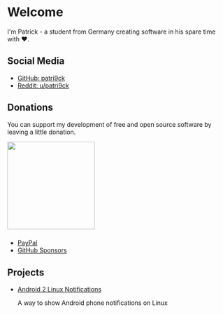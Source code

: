 # Welcome

I'm Patrick - a student from Germany creating software in his spare time with ❤️.

## Social Media
- [GitHub: patri9ck](https://github.com/patri9ck)
- [Reddit: u/patri9ck](https://www.reddit.com/user/patri9ck)

## Donations
You can support my development of free and open source software by leaving a little donation.

<a href="https://www.buymeacoffee.com/patri9ck">
  <img src="https://cdn.buymeacoffee.com/buttons/v2/default-yellow.png" width="200">
</a>

###
- [PayPal](https://www.paypal.com/donate/?hosted_button_id=FWF2R4G69WJUY)
- [GitHub Sponsors](https://github.com/sponsors/patri9ck)

## Projects
- [Android 2 Linux Notifications](a2ln/index.md)

  A way to show Android phone notifications on Linux
